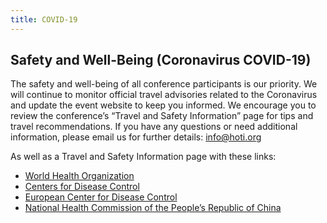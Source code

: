 ```yaml
---
title: COVID-19
---
```

## Safety and Well-Being (Coronavirus COVID-19)

The safety and well-being of all conference participants is our priority. We will continue to
monitor official travel advisories related to the Coronavirus and update the event website to
 keep you informed. We encourage you to review the conference’s “Travel and Safety
Information” page for tips and travel recommendations.
If you have any questions or need additional information, please email us for further
details: <info@hoti.org>

As well as a Travel and Safety Information page with these links:

* [World Health Organization](https://www.who.int/health-topics/coronavirus)
* [Centers for Disease Control](https://www.cdc.gov/coronavirus/2019-ncov/index.html)
* [European Center for Disease Control](https://www.ecdc.europa.eu/)
* [National Health Commission of the People’s Republic of China](http://en.nhc.gov.cn/)
